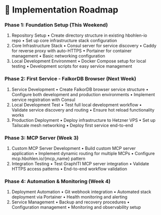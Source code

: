 # 🔧 Implementation Roadmap

### Phase 1: Foundation Setup (This Weekend)

1. Repository Setup
 • Create directory structure in existing hbohlen-io repo
 • Set up core infrastructure stack configuration
2. Core Infrastructure Stack
 • Consul server for service discovery
 • Caddy for reverse proxy with auto-HTTPS
 • Portainer for container management
 • Basic networking configuration
3. Local Development Environment
 • Docker Compose setup for local testing
 • Development scripts for easy service management


### Phase 2: First Service - FalkorDB Browser (Next Week)

1. Service Development
 • Create FalkorDB browser service structure
 • Configure both development and production environments
 • Implement service registration with Consul
2. Local Development Test
 • Test full local development workflow
 • Validate service discovery and routing
 • Ensure hot reload functionality works
3. Production Deployment
 • Deploy infrastructure to Hetzner VPS
 • Set up Tailscale mesh networking
 • Deploy first service end-to-end


### Phase 3: MCP Server (Week 3)

1. Custom MCP Server Development
 • Build custom MCP server application
 • Implement dynamic routing for multiple MCPs
 • Configure mcp.hbohlen.io/{mcp_name} pattern
2. Integration Testing
 • Test GraphITI MCP server integration
 • Validate HTTPS access patterns
 • End-to-end workflow validation


### Phase 4: Automation & Monitoring (Week 4)

1. Deployment Automation
 • Git webhook integration
 • Automated stack deployment via Portainer
 • Health monitoring and alerting
2. Service Management
 • Backup and recovery procedures
 • Configuration management
 • Monitoring and observability setup